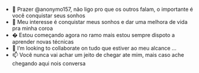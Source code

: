 - 👋 Prazer @anonymo157, não ligo pro que os outros falam, o importante é você conquistar seus sonhos
- 👀 Meu interesse é conquistar meus sonhos e dar uma melhora de vida pra minha coroa
- � Estou começando agora no ramo mais estou sempre dispoto a aprender novas técnicas
- 💞️ I’m looking to collaborate on tudo que estiver ao meu alcance ...
- 📫 Você nunca vai achar um jeito de chegar ate mim, mais caso ache chegando aqui nois conversa

<!---
anonymo157/anonymo157 is a ✨ special ✨ repository because its `README.md` (this file) appears on your GitHub profile.
You can click the Preview link to take a look at your changes.
--->

